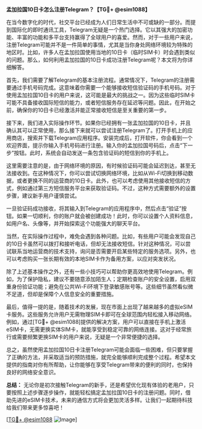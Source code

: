 **孟加拉国10日卡怎么注册Telegram？【TG💪+ @esim1088】**

在当今数字化的时代，社交平台已经成为人们日常生活中不可或缺的一部分。而提到国际化的即时通讯工具，Telegram无疑是一个热门选择。它以其强大的加密功能、丰富的功能和多平台支持赢得了全球用户的喜爱。然而，对于一些用户来说，注册Telegram可能并不是一件简单的事情，尤其是当你身处网络环境较为特殊的地区时。比如，许多人在孟加拉国使用当地的10日卡（临时SIM卡）时会遇到类似的问题。那么，如何利用孟加拉国的10日卡成功注册Telegram呢？本文将为你详细解答。

首先，我们需要了解Telegram的基本注册流程。通常情况下，Telegram的注册需要通过手机号码完成。这意味着你需要一个能够接收短信验证码的手机号码。对于使用孟加拉国10日卡的用户来说，这可能是最大的挑战之一。因为这些临时SIM卡可能不具备接收国际短信的能力，或者短信服务存在延迟等问题。因此，在开始之前，确保你的10日卡已经激活并能正常接收短信是至关重要的第一步。

接下来，我们进入实际操作环节。如果你已经拥有一张孟加拉国的10日卡，并且确认其可以正常使用，那么接下来就可以尝试注册Telegram了。打开手机上的应用商店，搜索并下载Telegram应用程序。安装完成后，打开软件，你会看到一个欢迎界面，提示你输入手机号码进行注册。输入你的孟加拉国号码后，点击“下一步”按钮。此时，系统会自动发送一条包含验证码的短信到你的手机上。

这里需要注意的是，由于网络环境的原因，有时候验证码可能会延迟到达，甚至无法接收到。在这种情况下，你可以尝试切换网络环境，比如从Wi-Fi切换到移动数据，或者更换不同的运营商的10日卡。此外，也可以考虑使用其他接收短信的方式，例如通过第三方短信服务平台来获取验证码。不过，这种方式需要额外的设置步骤，建议新手用户谨慎尝试。

一旦验证码成功接收，将其输入到Telegram的应用程序中，然后点击“验证”按钮。如果一切顺利，你的账户就会被创建成功！此时，你可以设置个人资料信息，如用户名、头像等，并开始探索这个功能强大的聊天平台。

当然，在实际操作过程中，难免会遇到各种问题。比如，有些用户可能会发现自己的10日卡虽然可以拨打和接听电话，但却无法接收短信。针对这种情况，可以尝试联系当地运营商的技术支持，询问是否需要开启某些特定的服务选项。另外，也可以考虑购买一张长期有效的本地SIM卡作为备用方案，以应对突发状况。

除了上述基本操作之外，还有一些小技巧可以帮助你更高效地使用Telegram。例如，为了保护隐私，建议不要随意添加陌生人；定期检查账户的安全设置，启用双重身份验证功能；避免在公共Wi-Fi环境下登录敏感账号等。这些细节虽然看似微不足道，但却是保障个人信息安全的重要措施。

最后，值得一提的是，随着技术的发展，现在市面上出现了越来越多的虚拟eSIM卡服务。这些服务允许用户无需物理SIM卡即可在全球范围内轻松接入移动网络。例如，通过[TG💪+ @esim1088]提供的解决方案，用户可以直接在手机上激活eSIM卡，无需更换实体SIM卡，就能享受到稳定可靠的网络连接。这对于经常旅行或需要频繁更换SIM卡的用户来说，无疑是一个非常便捷的选择。

总之，虽然使用孟加拉国10日卡注册Telegram可能会面临一些困难，但只要掌握了正确的方法，并采取适当的预防措施，就完全能够顺利完成整个过程。希望本文提供的指南对你有所帮助，让你能够在享受Telegram带来的便利的同时，也保持良好的网络安全意识。

**总结：**
无论你是初次接触Telegram的新手，还是希望优化现有体验的老用户，只要按照上述步骤逐步操作，就能轻松搞定孟加拉国10日卡的注册问题。同时，借助先进的eSIM卡技术，未来的通信方式将会更加灵活多样。让我们一起期待科技给我们带来更多惊喜吧！

[[TG💪+ @esim1088](https://t.me/s/esim1088) ![Image](https://i.postimg.cc/4NQfJmqS/Snipaste-2025-05-13-00-14-12.png)]
